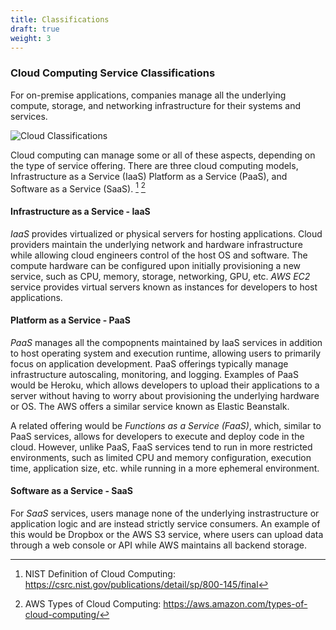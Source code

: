 ```yaml
---
title: Classifications
draft: true
weight: 3
---
```


### Cloud Computing Service Classifications

For on-premise applications, companies manage all the underlying compute, storage, and networking infrastructure for their systems and services.

![Cloud Classifications](/images/cc/cloud_classifications.png)

Cloud computing can manage some or all of these aspects, depending on the type of service offering. There are three cloud computing models, Infrastructure as a Service (IaaS) Platform as a Service (PaaS), and Software as a Service (SaaS). [^1] [^2]

#### Infrastructure as a Service - IaaS

_IaaS_ provides virtualized or physical servers for hosting applications. Cloud providers maintain the underlying network and hardware infrastructure while allowing cloud engineers control of the host OS and software. The compute hardware can be configured upon initially provisioning a new service, such as CPU, memory, storage, networking, GPU, etc. _AWS EC2_ service provides virtual servers known as instances for developers to host applications.

#### Platform as a Service - PaaS

_PaaS_ manages all the compopnents maintained by IaaS services in addition to host operating system and execution runtime, allowing users to primarily focus on application development. PaaS offerings typically manage infrastructure autoscaling, monitoring, and logging. Examples of PaaS would be Heroku, which allows developers to upload their applications to a server without having to worry about provisioning the underlying hardware or OS. The AWS offers a similar service known as Elastic Beanstalk.

A related offering would be _Functions as a Service (FaaS)_, which, similar to PaaS services, allows for developers to execute and deploy code in the cloud. However, unlike PaaS, FaaS services tend to run in more restricted environments, such as limited CPU and memory configuration, execution time, application size, etc. while running in a more ephemeral environment. 

#### Software as a Service - SaaS

For _SaaS_ services, users manage none of the underlying instrastructure or application logic and are instead strictly service consumers. An example of this would be Dropbox or the AWS S3 service, where users can upload data through a web console or API while AWS maintains all backend storage.

[^1]: NIST Definition of Cloud Computing: https://csrc.nist.gov/publications/detail/sp/800-145/final
[^2]: AWS Types of Cloud Computing:  https://aws.amazon.com/types-of-cloud-computing/
